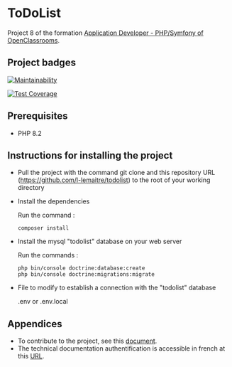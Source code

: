 ToDoList
========

Project 8 of the formation [Application Developer - PHP/Symfony of OpenClassrooms](https://openclassrooms.com/fr/paths/500-developpeur-dapplication-php-symfony).

## Project badges ##
[![Maintainability](https://api.codeclimate.com/v1/badges/b9a783f630e43275a542/maintainability)](https://codeclimate.com/github/l-lemaitre/todolist/maintainability)

[![Test Coverage](https://api.codeclimate.com/v1/badges/b9a783f630e43275a542/test_coverage)](https://codeclimate.com/github/l-lemaitre/todolist/test_coverage)

## Prerequisites ##
- PHP 8.2

## Instructions for installing the project ##
- Pull the project with the command git clone and this repository URL (https://github.com/l-lemaitre/todolist) to the root of your working directory

- Install the dependencies

  Run the command :
  ```
  composer install
  ```
- Install the mysql "todolist" database on your web server

  Run the commands :
  ```
  php bin/console doctrine:database:create
  php bin/console doctrine:migrations:migrate
  ```
- File to modify to establish a connection with the "todolist" database

  .env or .env.local

## Appendices ##
- To contribute to the project, see this [document](/CONTRIBUTING.md).
- The technical documentation authentification is accessible in french at this [URL](/appendices/lemaitre_ludovic_2_documentation_authentification_042023.pdf).
